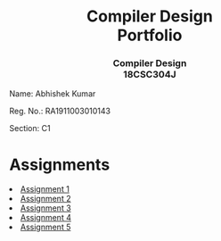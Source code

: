 
<div align="center">

<h1 align="center">Compiler Design <br> Portfolio </h1>

### <p align="center">Compiler Design <br> 18CSC304J</p>




</div>

<p>Name: Abhishek Kumar</p>
<p>Reg. No.: RA1911003010143</p>
<p>Section: C1</p>



# Assignments

<li><a href="https://github.com/abhishekpawan/compiler_design_portfollio/tree/main/Assignments/Assignment%201">Assignment 1</a></li>
<li><a href="https://github.com/abhishekpawan/compiler_design_portfollio/tree/main/Assignments/Assignment%202">Assignment 2</a></li>
<li><a href="https://github.com/abhishekpawan/compiler_design_portfollio/tree/main/Assignments/Assignment%203">Assignment 3</a></li>
<li><a href="https://github.com/abhishekpawan/compiler_design_portfollio/tree/main/Assignments/Assignment%204">Assignment 4</a></li>
<li><a href="https://github.com/abhishekpawan/compiler_design_portfollio/tree/main/Assignments/Assignment%205">Assignment 5</a></li>

